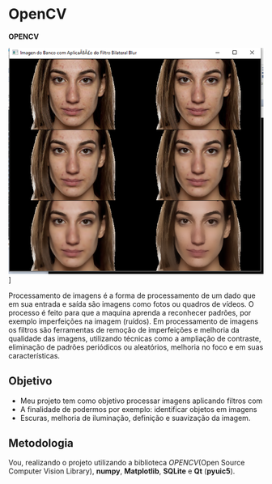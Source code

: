 # OpenCV

**OPENCV**

![Filtros](https://github.com/allanfs1/OP_-_-__Projeto_OpenCV/blob/master/Opencv/Print/corte.png)]

   Processamento de imagens é a forma de processamento de um dado
que em sua entrada e saída são imagens como fotos ou quadros de vídeos.
O processo é feito para que a maquina aprenda a reconhecer padrões, por
exemplo imperfeições na imagem (ruídos).
Em processamento de imagens os filtros são ferramentas de remoção de
imperfeições e melhoria da qualidade das imagens, utilizando técnicas como
a ampliação de contraste, eliminação de padrões periódicos ou aleatórios,
melhoria no foco e em suas características.
  

## Objetivo
- Meu  projeto tem como objetivo processar imagens aplicando filtros com
- A finalidade de podermos por exemplo: identificar objetos em imagens
- Escuras, melhoria de iluminação, definição e suavização da imagem.



## Metodologia

   Vou, realizando o projeto utilizando a biblioteca *OPENCV*(Open
Source Computer Vision Library), **numpy**, **Matplotlib**, **SQLite** e **Qt** (**pyuic5**).

